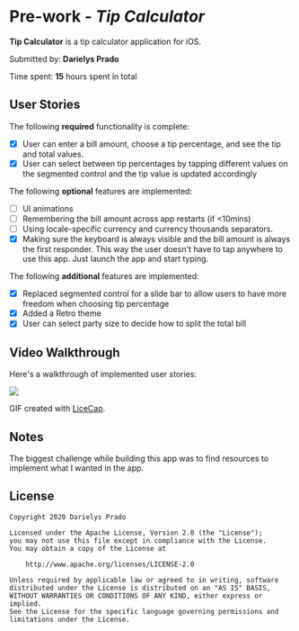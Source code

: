 # Pre-work - *Tip Calculator*

**Tip Calculator** is a tip calculator application for iOS.

Submitted by: **Darielys Prado**

Time spent: **15** hours spent in total

## User Stories

The following **required** functionality is complete:

* [x] User can enter a bill amount, choose a tip percentage, and see the tip and total values.
* [x] User can select between tip percentages by tapping different values on the segmented control and the tip value is updated accordingly

The following **optional** features are implemented:

* [ ] UI animations
* [ ] Remembering the bill amount across app restarts (if <10mins)
* [ ] Using locale-specific currency and currency thousands separators.
* [x] Making sure the keyboard is always visible and the bill amount is always the first responder. This way the user doesn't have to tap anywhere to use this app. Just launch the app and start typing.

The following **additional** features are implemented:

- [x] Replaced segmented control for a slide bar to allow users to have more freedom when choosing tip percentage
- [x] Added a Retro theme 
- [x] User can select party size to decide how to split the total bill 
      
## Video Walkthrough

Here's a walkthrough of implemented user stories:

![](https://i.imgur.com/sWcobRl.gif)


GIF created with [LiceCap](http://www.cockos.com/licecap/).

## Notes

The biggest challenge while building this app was to find resources to implement what I wanted in the app.

## License

    Copyright 2020 Darielys Prado

    Licensed under the Apache License, Version 2.0 (the "License");
    you may not use this file except in compliance with the License.
    You may obtain a copy of the License at

        http://www.apache.org/licenses/LICENSE-2.0

    Unless required by applicable law or agreed to in writing, software
    distributed under the License is distributed on an "AS IS" BASIS,
    WITHOUT WARRANTIES OR CONDITIONS OF ANY KIND, either express or implied.
    See the License for the specific language governing permissions and
    limitations under the License.
